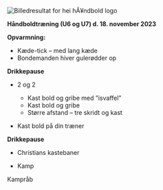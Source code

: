 ﻿![Billedresultat for hei hÃ¥ndbold logo](Aspose.Words.1e82320c-4d13-4ea4-9428-84872e7f4f7f.001.jpeg)

**Håndboldtræning (U6 og U7) d. 18. november 2023**

**Opvarmning:**

- Kæde-tick – med lang kæde
- Bondemanden hiver gulerødder op

**Drikkepause**

- 2 og 2 
  - Kast bold og gribe med ”isvaffel”
  - Kast bold og gribe
  - Større afstand – tre skridt og kast

- Kast bold på din træner

**Drikkepause**

- Christians kastebaner

- Kamp 

Kampråb


